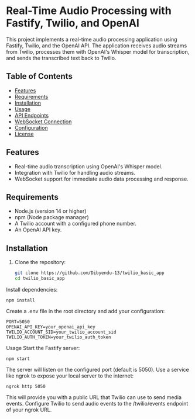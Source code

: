# Real-Time Audio Processing with Fastify, Twilio, and OpenAI

This project implements a real-time audio processing application using Fastify, Twilio, and the OpenAI API. The application receives audio streams from Twilio, processes them with OpenAI's Whisper model for transcription, and sends the transcribed text back to Twilio.

## Table of Contents

- [Features](#features)
- [Requirements](#requirements)
- [Installation](#installation)
- [Usage](#usage)
- [API Endpoints](#api-endpoints)
- [WebSocket Connection](#websocket-connection)
- [Configuration](#configuration)
- [License](#license)

## Features

- Real-time audio transcription using OpenAI's Whisper model.
- Integration with Twilio for handling audio streams.
- WebSocket support for immediate audio data processing and response.

## Requirements

- Node.js (version 14 or higher)
- npm (Node package manager)
- A Twilio account with a configured phone number.
- An OpenAI API key.

## Installation

1. Clone the repository:

   ```bash
   git clone https://github.com/Dibyendu-13/twilio_basic_app
   cd twilio_basic_app
Install dependencies:
```
npm install
```
Create a .env file in the root directory and add your configuration:
```
PORT=5050
OPENAI_API_KEY=your_openai_api_key
TWILIO_ACCOUNT_SID=your_twilio_account_sid
TWILIO_AUTH_TOKEN=your_twilio_auth_token
```
Usage
Start the Fastify server:
```
npm start
```
The server will listen on the configured port (default is 5050).
Use a service like ngrok to expose your local server to the internet:
```
ngrok http 5050
```
This will provide you with a public URL that Twilio can use to send media events.
Configure Twilio to send audio events to the /twilio/events endpoint of your ngrok URL.
